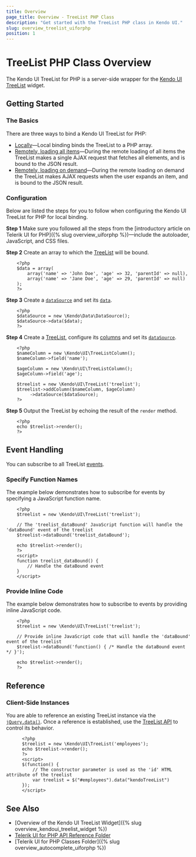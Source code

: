 ```yaml
---
title: Overview
page_title: Overview - TreeList PHP Class
description: "Get started with the TreeList PHP class in Kendo UI."
slug: overview_treelist_uiforphp
position: 1
---
```


# TreeList PHP Class Overview

The Kendo UI TreeList for PHP is a server-side wrapper for the [Kendo UI TreeList](/api/javascript/ui/editor) widget.

## Getting Started

### The Basics

There are three ways to bind a Kendo UI TreeList for PHP:

* [Locally](/api/php/Kendo/UI/TreeList#methods-dataBinding)&mdash;Local binding binds the TreeList to a PHP array.
* [Remotely, loading all items](/api/php/Kendo/UI/TreeList#methods-dataBinding)&mdash;During the remote loading of all items the TreeList makes a single AJAX request that fetches all elements, and is bound to the JSON result.
* [Remotely, loading on demand](/api/php/Kendo/UI/TreeList#methods-dataBinding)&mdash;During the remote loading on demand the TreeList makes AJAX requests when the user expands an item, and is bound to the JSON result.

### Configuration

Below are listed the steps for you to follow when configuring the Kendo UI TreeList for PHP for local binding.

**Step 1** Make sure you followed all the steps from the [introductory article on Telerik UI for PHP]({% slug overview_uiforphp %})&mdash;include the autoloader, JavaScript, and CSS files.

**Step 2** Create an array to which the [TreeList](/api/php/Kendo/UI/TreeList) will be bound.



        <?php
        $data = array(
            array('name' => 'John Doe', 'age' => 32, 'parentId' => null),
            array('name' => 'Jane Doe', 'age' => 29, 'parentId' => null)
        );
        ?>

**Step 3** Create a [`dataSource`](/api/php/Kendo/Data/DataSource) and set its [`data`](/api/php/Kendo/Data/DataSource#data).



        <?php
        $dataSource = new \Kendo\Data\DataSource();
        $dataSource->data($data);
        ?>

**Step 4** Create a [TreeList](/api/php/Kendo/UI/TreeList), configure its [columns](/api/php/Kendo/UI/TreeList#addcolumn) and set its [`dataSource`](/api/php/Kendo/UI/TreeList#datasource).



        <?php
        $nameColumn = new \Kendo\UI\TreeListColumn();
        $nameColumn->field('name');

        $ageColumn = new \Kendo\UI\TreeListColumn();
        $ageColumn->field('age');

        $treelist = new \Kendo\UI\TreeList('treelist');
        $treelist->addColumn($nameColumn, $ageColumn)
             ->dataSource($dataSource);
        ?>

**Step 5** Output the TreeList by echoing the result of the `render` method.



        <?php
        echo $treelist->render();
        ?>

## Event Handling

You can subscribe to all TreeList [events](/api/javascript/ui/treelist#events).

### Specify Function Names

The example below demonstrates how to subscribe for events by specifying a JavaScript function name.



        <?php
        $treelist = new \Kendo\UI\TreeList('treelist');

        // The 'treelist_dataBound' JavaScript function will handle the 'dataBound' event of the treelist
        $treelist->dataBound('treelist_dataBound');

        echo $treelist->render();
        ?>
        <script>
        function treelist_dataBound() {
            // Handle the dataBound event
        }
        </script>

### Provide Inline Code

The example below demonstrates how to subscribe to events by providing inline JavaScript code.



        <?php
        $treelist = new \Kendo\UI\TreeList('treelist');

        // Provide inline JavaScript code that will handle the 'dataBound' event of the treelist
        $treelist->dataBound('function() { /* Handle the dataBound event */ }');

        echo $treelist->render();
        ?>

<!--*-->
## Reference

### Client-Side Instances

You are able to reference an existing TreeList instance via the [`jQuery.data()`](https://api.jquery.com/jQuery.data/). Once a reference is established, use the [TreeList API](/api/javascript/ui/treelist#methods) to control its behavior.



          <?php
          $treelist = new \Kendo\UI\TreeList('employees');
          echo $treelist->render();
          ?>
          <script>
          $(function() {
              // The constructor parameter is used as the 'id' HTML attribute of the treelist
              var treelist = $("#employees").data("kendoTreeList")
          });
          </script>

## See Also

* [Overview of the Kendo UI TreeList Widget]({% slug overview_kendoui_treelist_widget %})
* [Telerik UI for PHP API Reference Folder](/api/php/Kendo/UI/AutoComplete)
* [Telerik UI for PHP Classes Folder]({% slug overview_autocomplete_uiforphp %})
